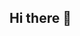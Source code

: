## Hi there 👋

<!--
**finalschmid/finalschmid** is a ✨ _special_ ✨ repository because its `README.md` (this file) appears on your GitHub profile.

Here are some ideas to get you started:

- 🔭 I’m currently working on 
learning GitHub

- 🌱 I’m currently learning 
GitHUb

- 👯 I’m looking to collaborate on 
anything math & physics based

- 🤔 I’m looking for help with 
opportunities for a physics graduate

- 💬 Ask me about 
nuclear/particle physics, quantum mechanics/computing, phase portraits, Monte Carlo methods, music

- 📫 How to reach me: 
email: callumtsmith@outlook.com

- 😄 Pronouns: 
he/him

- ⚡ Fun fact: 
I play guitar pretty alright

-->
